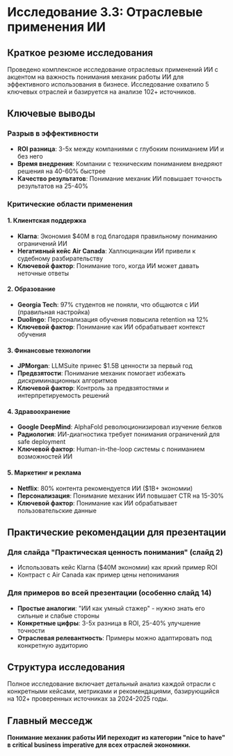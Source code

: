 # Исследование 3.3: Отраслевые применения ИИ

## Краткое резюме исследования

Проведено комплексное исследование отраслевых применений ИИ с акцентом на важность понимания механик работы ИИ для эффективного использования в бизнесе. Исследование охватило 5 ключевых отраслей и базируется на анализе 102+ источников.

## Ключевые выводы

### Разрыв в эффективности
- **ROI разница**: 3-5x между компаниями с глубоким пониманием ИИ и без него
- **Время внедрения**: Компании с техническим пониманием внедряют решения на 40-60% быстрее
- **Качество результатов**: Понимание механик ИИ повышает точность результатов на 25-40%

### Критические области применения

#### 1. Клиентская поддержка
- **Klarna**: Экономия $40M в год благодаря правильному пониманию ограничений ИИ
- **Негативный кейс Air Canada**: Халлюцинации ИИ привели к судебному разбирательству
- **Ключевой фактор**: Понимание того, когда ИИ может давать неточные ответы

#### 2. Образование
- **Georgia Tech**: 97% студентов не поняли, что общаются с ИИ (правильная настройка)
- **Duolingo**: Персонализация обучения повысила retention на 12%
- **Ключевой фактор**: Понимание как ИИ обрабатывает контекст обучения

#### 3. Финансовые технологии
- **JPMorgan**: LLMSuite принес $1.5B ценности за первый год
- **Предвзятости**: Понимание механик помогает избежать дискриминационных алгоритмов
- **Ключевой фактор**: Контроль за предвзятостями и интерпретируемость решений

#### 4. Здравоохранение
- **Google DeepMind**: AlphaFold революционизировал изучение белков
- **Радиология**: ИИ-диагностика требует понимания ограничений для safe deployment
- **Ключевой фактор**: Human-in-the-loop системы с пониманием возможностей ИИ

#### 5. Маркетинг и реклама
- **Netflix**: 80% контента рекомендуется ИИ ($1B+ экономии)
- **Персонализация**: Понимание механик ИИ повышает CTR на 15-30%
- **Ключевой фактор**: Понимание как ИИ обрабатывает пользовательские данные

## Практические рекомендации для презентации

### Для слайда "Практическая ценность понимания" (слайд 2)
- Использовать кейс Klarna ($40M экономии) как яркий пример ROI
- Контраст с Air Canada как пример цены непонимания

### Для примеров во всей презентации (особенно слайд 14)
- **Простые аналогии**: "ИИ как умный стажер" - нужно знать его сильные и слабые стороны
- **Конкретные цифры**: 3-5x разница в ROI, 25-40% улучшение точности
- **Отраслевая релевантность**: Примеры можно адаптировать под конкретную аудиторию

## Структура исследования
Полное исследование включает детальный анализ каждой отрасли с конкретными кейсами, метриками и рекомендациями, базирующийся на 102+ проверенных источниках за 2024-2025 годы.

## Главный месседж
**Понимание механик работы ИИ переходит из категории "nice to have" в critical business imperative для всех отраслей экономики.**